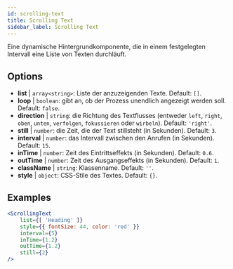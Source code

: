 ```yaml
---
id: scrolling-text
title: Scrolling Text
sidebar_label: Scrolling Text
---
```


Eine dynamische Hintergrundkomponente, die in einem festgelegten Intervall eine Liste von Texten durchläuft.

## Options

* __list__ | `array<string>`: Liste der anzuzeigenden Texte. Default: `[]`.
* __loop__ | `boolean`: gibt an, ob der Prozess unendlich angezeigt werden soll. Default: `false`.
* __direction__ | `string`: die Richtung des Textflusses (entweder `left`, `right`, `oben`, `unten`, `verfolgen`, `fokussieren` oder `wirbeln`). Default: `'right'`.
* __still__ | `number`: die Zeit, die der Text stillsteht (in Sekunden). Default: `3`.
* __interval__ | `number`: das Intervall zwischen den Anrufen (in Sekunden). Default: `15`.
* __inTime__ | `number`: Zeit des Eintrittseffekts (in Sekunden). Default: `0.6`.
* __outTime__ | `number`: Zeit des Ausgangseffekts (in Sekunden). Default: `1`.
* __className__ | `string`: Klassenname. Default: `''`.
* __style__ | `object`: CSS-Stile des Textes. Default: `{}`.


## Examples

```jsx live
<ScrollingText
    list={[ 'Heading' ]}
    style={{ fontSize: 44, color: 'red' }}
    interval={5}
    inTime={1.2}
    outTime={1.2}
    still={2}
/>
```



